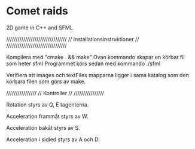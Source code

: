 # Comet raids
2D game in C++ and SFML

////////////////////////////////
// Installationsinstruktioner //
////////////////////////////////

Kompilera med "cmake . && make"
Ovan kommando skapar en körbar fil som heter sfml
Programmet körs sedan med kommando ./sfml

Verifiera att images och textFiles mapparna ligger i sama katalog som den körbara filen som görs av make.


////////////////
// Kontroller //
////////////////

Rotation styrs av Q, E tagenterna.

Acceleration frammåt styrs av W.

Acceleration bakåt styrs av S.

Acceleration i sidled styrs av A och D.
